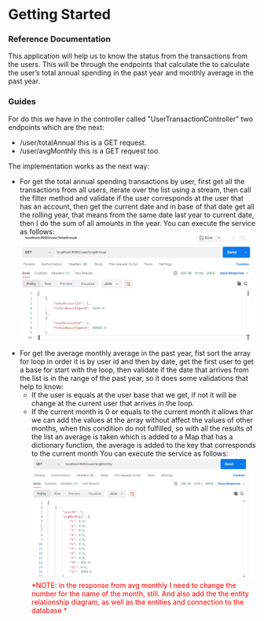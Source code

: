 # Getting Started

### Reference Documentation
This application will help us to know the status from the transactions from the users.
This will be through the endpoints that calculate the to calculate the user’s total annual 
spending in the past year and monthly average in the past year.

### Guides
For do this we have in the controller called "UserTransactionController" two 
endpoints which are the next:
* /user/totalAnnual this is a GET request.
* /user/avgMonthly this is a GET request too.


The implementation works as the next way:
* For get the total annual spending transactions by user, first get
  all the transactions from all users, iterate over the list using a
 stream, then call the filter method and validate if the user corresponds at 
 the user that has an account, then get the current date and in base of that date
 get all the rolling year, that means from the same date last year to current date, then 
 I do the sum of all amounts in the year.
 You can execute the service as follows:
 ![img.png](img.png)
* For get the average monthly average in the past year, fist sort the array for loop in order it is by user id and
 then by date, get the first user to get a base for start with the loop, then validate if the date that arrives from 
 the list is in the range of the past year, so it does some validations that help to know:
    * If the user is equals at the user base that we get, if not it will be change
      at the current user that arrives in the loop.
    * If the current month is 0 or equals to the current month it allows thar we can add the values at the array
      without affect the values of other months, when this condition do not fulfilled, so with all the results of
      the list an average is taken which is added to a Map that has a dictionary function, the average is added to
    the key that corresponds to the current month
 You can execute the service as follows:
    ![img_1.png](img_1.png)
    <span style="color:red">*NOTE: in the response from avg monthly I need to change the number for the name of the month, still.
     And also add the the entity relationship diagram, as well as the entities and connection to the database *</span>
  


